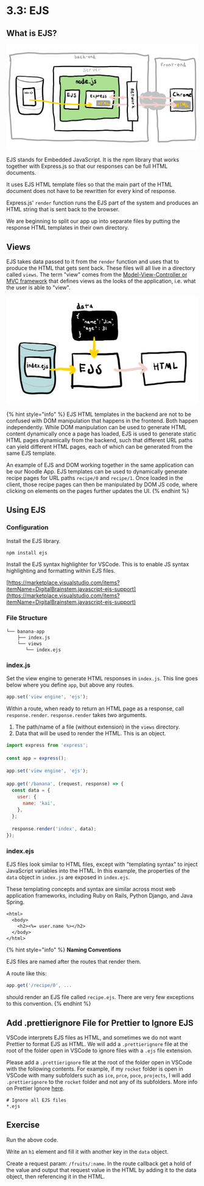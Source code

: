 # 3.3: EJS

## What is EJS?

![EJS is a template engine that operates on the backend to simplify HTML page generation.](../../.gitbook/assets/ejs.jpg)

EJS stands for Embedded JavaScript. It is the npm library that works together with Express.js so that our responses can be full HTML documents.

It uses EJS HTML template files so that the main part of the HTML document does not have to be rewritten for every kind of response.

Express.js' `render` function runs the EJS part of the system and produces an HTML string that is sent back to the browser.

We are beginning to split our app up into separate files by putting the response HTML templates in their own directory.

## Views

EJS takes data passed to it from the `render` function and uses that to produce the HTML that gets sent back. These files will all live in a directory called `views`. The term "view" comes from the [Model-View-Controller or MVC framework](https://en.wikipedia.org/wiki/Model%E2%80%93view%E2%80%93controller) that defines views as the looks of the application, i.e. what the user is able to "view".

![EJS combines EJS HTML templates and dynamic data to generate HTML pages for responses](../../.gitbook/assets/ejs2.jpg)

{% hint style="info" %}
EJS HTML templates in the backend are not to be confused with DOM manipulation that happens in the frontend. Both happen independently. While DOM manipulation can be used to generate HTML content dynamically once a page has loaded, EJS is used to generate static HTML pages dynamically from the backend, such that different URL paths can yield different HTML pages, each of which can be generated from the same EJS template. 

An example of EJS and DOM working together in the same application can be our Noodle App. EJS templates can be used to dynamically generate recipe pages for URL paths `recipe/0` and `recipe/1`. Once loaded in the client, those recipe pages can then be manipulated by DOM JS code, where clicking on elements on the pages further updates the UI.
{% endhint %}

## Using EJS

### Configuration

Install the EJS library.

```bash
npm install ejs
```

Install the EJS syntax highlighter for VSCode. This is to enable JS syntax highlighting and formatting within EJS files.

[https://marketplace.visualstudio.com/items?itemName=DigitalBrainstem.javascript-ejs-support](https://marketplace.visualstudio.com/items?itemName=DigitalBrainstem.javascript-ejs-support)

### File Structure

```text
└── banana-app
    ├── index.js
    └── views
       └── index.ejs
```

### index.js

Set the view engine to generate HTML responses in `index.js`. This line goes below where you define `app`, but above any routes.

```javascript
app.set('view engine', 'ejs');
```

Within a route, when ready to return an HTML page as a response, call `response.render`. `response.render` takes two arguments.

1. The path/name of a file \(without extension\) in the `views` directory.
2. Data that will be used to render the HTML. This is an object.

```javascript
import express from 'express';

const app = express();

app.set('view engine', 'ejs');

app.get('/banana', (request, response) => {
  const data = {
    user: {
      name: 'kai',
    },
  };

  response.render('index', data);
});
```

### index.ejs

EJS files look similar to HTML files, except with "templating syntax" to inject JavaScript variables into the HTML. In this example, the properties of the `data` object in `index.js` are exposed in `index.ejs`.

These templating concepts and syntax are similar across most web application frameworks, including Ruby on Rails, Python Django, and Java Spring.

```markup
<html>
  <body>
    <h2><%= user.name %></h2>
  </body>
</html>
```

{% hint style="info" %}
**Naming Conventions**

EJS files are named after the routes that render them.  
  
A route like this:

```javascript
app.get('/recipe/0', ...

```

should render an EJS file called `recipe.ejs`. There are very few exceptions to this convention.
{% endhint %}

## Add .prettierignore File for Prettier to Ignore EJS

VSCode interprets EJS files as HTML, and sometimes we do not want Prettier to format EJS as HTML. We will add a `.prettierignore` file at the root of the folder open in VSCode to ignore files with a `.ejs` file extension. 

Please add a `.prettierignore` file at the root of the folder open in VSCode with the following contents. For example, if my `rocket` folder is open in VSCode with many subfolders such as `ice`, `prce`, `poce`, `projects`, I will add `.prettierignore` to the `rocket` folder and not any of its subfolders. More info on Prettier Ignore [here](https://prettier.io/docs/en/ignore.html).

```text
# Ignore all EJS files
*.ejs
```

## Exercise

Run the above code.

Write an `h1` element and fill it with another key in the `data` object.

Create a request param: `/fruits/:name`. In the route callback get a hold of the value and output that request value in the HTML by adding it to the data object, then referencing it in the HTML.

